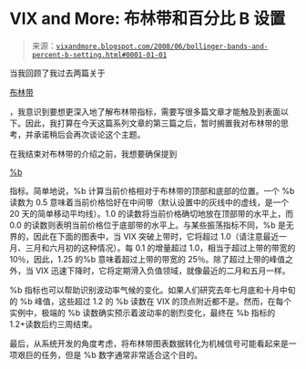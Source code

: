 <!--yml

category: 未分类

date: 2024-05-18 18:34:14

-->

# VIX and More: 布林带和百分比 B 设置

> 来源：[`vixandmore.blogspot.com/2008/06/bollinger-bands-and-percent-b-setting.html#0001-01-01`](http://vixandmore.blogspot.com/2008/06/bollinger-bands-and-percent-b-setting.html#0001-01-01)

当我回顾了我过去两篇关于

[布林带](http://vixandmore.blogspot.com/search/label/Bollinger%20bands)

，我意识到要想更深入地了解布林带指标，需要写很多篇文章才能触及到表面以下。因此，我打算在今天这篇系列文章的第三篇之后，暂时搁置我对布林带的思考，并承诺稍后会再次谈论这个主题。

在我结束对布林带的介绍之前，我想要确保提到

[%b](http://vixandmore.blogspot.com/search/label/%25b)

指标。简单地说，%b 计算当前价格相对于布林带的顶部和底部的位置。一个 %b 读数为 0.5 意味着当前价格恰好在中间带（默认设置中的灰线中的虚线，是一个 20 天的简单移动平均线）。1.0 的读数将当前价格确切地放在顶部带的水平上，而 0.0 的读数则表明当前价格位于底部带的水平上。与某些振荡指标不同，%b 是无界的，因此在下面的图表中，当 VIX 突破上带时，它将超过 1.0（请注意最近一月、三月和六月初的这种情况）。每 0.1 的增量超过 1.0，相当于超过上带的带宽的 10％，因此，1.25 的%b 意味着超过上带的带宽的 25％。除了超过上带的峰值之外，当 VIX 迅速下降时，它将定期滑入负值领域，就像最近的二月和五月一样。

%b 指标也可以帮助识别波动率气候的变化。如果人们研究去年七月底和十月中旬的 %b 峰值，这些超过 1.2 的 %b 读数在 VIX 的顶点附近都不是。然而，在每个实例中，极端的 %b 读数确实预示着波动率的剧烈变化，最终在 %b 指标的 1.2+读数后约三周结束。

最后，从系统开发的角度考虑，将布林带图表数据转化为机械信号可能看起来是一项艰巨的任务，但是 %b 数字通常非常适合这个目的。
